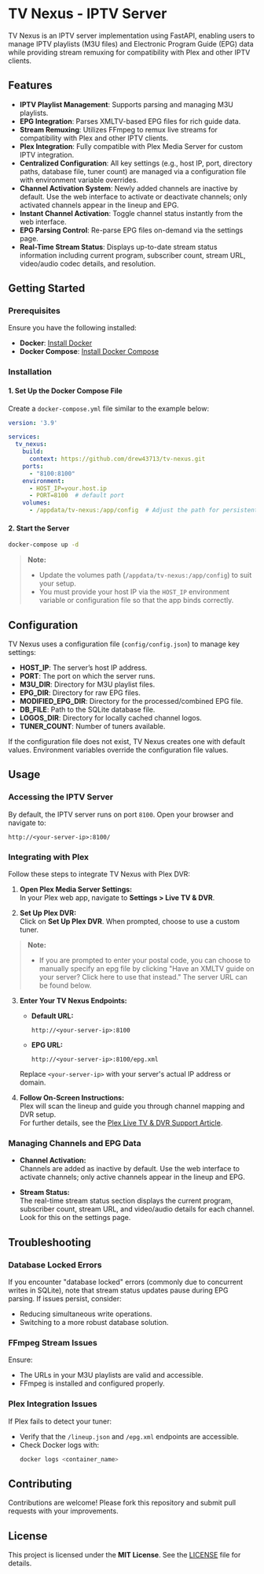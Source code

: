 # TV Nexus - IPTV Server

TV Nexus is an IPTV server implementation using FastAPI, enabling users to manage IPTV playlists (M3U files) and Electronic Program Guide (EPG) data while providing stream remuxing for compatibility with Plex and other IPTV clients.

## Features

- **IPTV Playlist Management**: Supports parsing and managing M3U playlists.
- **EPG Integration**: Parses XMLTV-based EPG files for rich guide data.
- **Stream Remuxing**: Utilizes FFmpeg to remux live streams for compatibility with Plex and other IPTV clients.
- **Plex Integration**: Fully compatible with Plex Media Server for custom IPTV integration.
- **Centralized Configuration**: All key settings (e.g., host IP, port, directory paths, database file, tuner count) are managed via a configuration file with environment variable overrides.
- **Channel Activation System**: Newly added channels are inactive by default. Use the web interface to activate or deactivate channels; only activated channels appear in the lineup and EPG.
- **Instant Channel Activation**: Toggle channel status instantly from the web interface.
- **EPG Parsing Control**: Re-parse EPG files on-demand via the settings page.
- **Real-Time Stream Status**: Displays up-to-date stream status information including current program, subscriber count, stream URL, video/audio codec details, and resolution.

## Getting Started

### Prerequisites

Ensure you have the following installed:

- **Docker**: [Install Docker](https://docs.docker.com/get-docker/)
- **Docker Compose**: [Install Docker Compose](https://docs.docker.com/compose/install/)

### Installation

#### 1. Set Up the Docker Compose File

Create a `docker-compose.yml` file similar to the example below:

```yaml
version: '3.9'

services:
  tv_nexus:
    build:
      context: https://github.com/drew43713/tv-nexus.git
    ports:
      - "8100:8100"
    environment:
      - HOST_IP=your.host.ip
      - PORT=8100  # default port
    volumes:
      - /appdata/tv-nexus:/app/config  # Adjust the path for persistent storage
```

#### 2. Start the Server

```sh
docker-compose up -d
```

> **Note:**  
> - Update the volumes path (`/appdata/tv-nexus:/app/config`) to suit your setup.  
> - You must provide your host IP via the `HOST_IP` environment variable or configuration file so that the app binds correctly.

## Configuration

TV Nexus uses a configuration file (`config/config.json`) to manage key settings:
- **HOST_IP**: The server’s host IP address.
- **PORT**: The port on which the server runs.
- **M3U_DIR**: Directory for M3U playlist files.
- **EPG_DIR**: Directory for raw EPG files.
- **MODIFIED_EPG_DIR**: Directory for the processed/combined EPG file.
- **DB_FILE**: Path to the SQLite database file.
- **LOGOS_DIR**: Directory for locally cached channel logos.
- **TUNER_COUNT**: Number of tuners available.

If the configuration file does not exist, TV Nexus creates one with default values. Environment variables override the configuration file values.

## Usage

### Accessing the IPTV Server

By default, the IPTV server runs on port `8100`. Open your browser and navigate to:

```
http://<your-server-ip>:8100/
```

### Integrating with Plex

Follow these steps to integrate TV Nexus with Plex DVR:

1. **Open Plex Media Server Settings:**  
   In your Plex web app, navigate to **Settings > Live TV & DVR**.

2. **Set Up Plex DVR:**  
   Click on **Set Up Plex DVR**. When prompted, choose to use a custom tuner.
> **Note:**  
> - If you are prompted to enter your postal code, you can choose to manually specify an epg file by clicking "Have an XMLTV guide on your server? Click here to use that instead." The server URL can be found below.

3. **Enter Your TV Nexus Endpoints:**  
   - **Default URL:**  
     ```
     http://<your-server-ip>:8100
     ```
   - **EPG URL:**  
     ```
     http://<your-server-ip>:8100/epg.xml
     ```  
   Replace `<your-server-ip>` with your server's actual IP address or domain.

4. **Follow On-Screen Instructions:**  
   Plex will scan the lineup and guide you through channel mapping and DVR setup.  
   For further details, see the [Plex Live TV & DVR Support Article](https://support.plex.tv/articles/225877347-live-tv-dvr/).

### Managing Channels and EPG Data

- **Channel Activation:**  
  Channels are added as inactive by default. Use the web interface to activate channels; only active channels appear in the lineup and EPG.

- **Stream Status:**  
  The real-time stream status section displays the current program, subscriber count, stream URL, and video/audio details for each channel. Look for this on the settings page.

## Troubleshooting

### Database Locked Errors

If you encounter "database locked" errors (commonly due to concurrent writes in SQLite), note that stream status updates pause during EPG parsing. If issues persist, consider:
- Reducing simultaneous write operations.
- Switching to a more robust database solution.

### FFmpeg Stream Issues

Ensure:
- The URLs in your M3U playlists are valid and accessible.
- FFmpeg is installed and configured properly.

### Plex Integration Issues

If Plex fails to detect your tuner:
- Verify that the `/lineup.json` and `/epg.xml` endpoints are accessible.
- Check Docker logs with:
  ```sh
  docker logs <container_name>
  ```

## Contributing

Contributions are welcome! Please fork this repository and submit pull requests with your improvements.

## License

This project is licensed under the **MIT License**. See the [LICENSE](LICENSE) file for details.